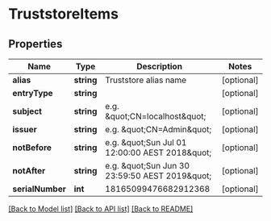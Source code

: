 # TruststoreItems

## Properties
Name | Type | Description | Notes
------------ | ------------- | ------------- | -------------
**alias** | **string** | Truststore alias name | [optional] 
**entryType** | **string** |  | [optional] 
**subject** | **string** | e.g. \&quot;CN&#x3D;localhost\&quot; | [optional] 
**issuer** | **string** | e.g. \&quot;CN&#x3D;Admin\&quot; | [optional] 
**notBefore** | **string** | e.g. \&quot;Sun Jul 01 12:00:00 AEST 2018\&quot; | [optional] 
**notAfter** | **string** | e.g. \&quot;Sun Jun 30 23:59:50 AEST 2019\&quot; | [optional] 
**serialNumber** | **int** | 18165099476682912368 | [optional] 

[[Back to Model list]](../README.md#documentation-for-models) [[Back to API list]](../README.md#documentation-for-api-endpoints) [[Back to README]](../README.md)


